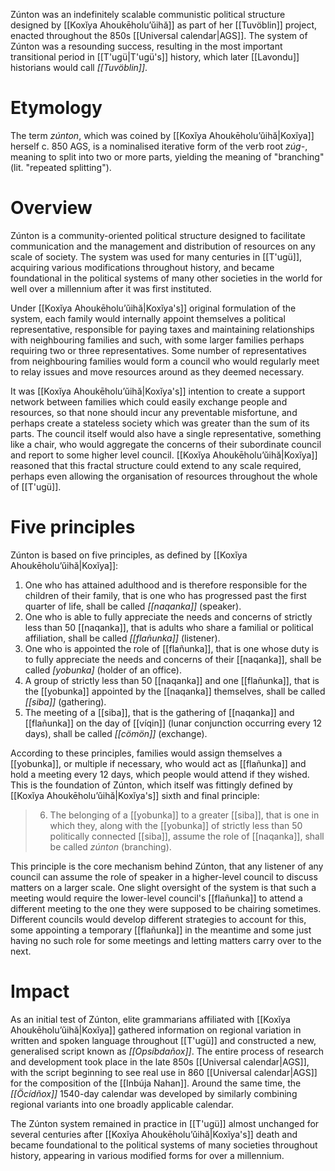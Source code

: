 Zúnton was an indefinitely scalable communistic political structure designed by [[Koxĭya Ahoukēholuʼŭihă]] as part of her [[Tuvöblin]] project, enacted throughout the 850s [[Universal calendar|AGS]]. The system of Zúnton was a resounding success, resulting in the most important transitional period in [[T'ugü|T'ugü's]] history, which later [[Lavondu]] historians would call *[[Tuvöblin]]*.
# Etymology
The term *zúnton*, which was coined by [[Koxĭya Ahoukēholuʼŭihă|Koxĭya]] herself c. 850 AGS, is a nominalised iterative form of the verb root *zúg-*, meaning to split into two or more parts, yielding the meaning of "branching" (lit. "repeated splitting").
# Overview
Zúnton is a community-oriented political structure designed to facilitate communication and the management and distribution of resources on any scale of society. The system was used for many centuries in [[T'ugü]], acquiring various modifications throughout history, and became foundational in the political systems of many other societies in the world for well over a millennium after it was first instituted.

Under [[Koxĭya Ahoukēholuʼŭihă|Koxĭya's]] original formulation of the system, each family would internally appoint themselves a political representative, responsible for paying taxes and maintaining relationships with neighbouring families and such, with some larger families perhaps requiring two or three representatives. Some number of representatives from neighbouring families would form a council who would regularly meet to relay issues and move resources around as they deemed necessary.

It was [[Koxĭya Ahoukēholuʼŭihă|Koxĭya's]] intention to create a support network between families which could easily exchange people and resources, so that none should incur any preventable misfortune, and perhaps create a stateless society which was greater than the sum of its parts. The council itself would also have a single representative, something like a chair, who would aggregate the concerns of their subordinate council and report to some higher level council. [[Koxĭya Ahoukēholuʼŭihă|Koxĭya]] reasoned that this fractal structure could extend to any scale required, perhaps even allowing the organisation of resources throughout the whole of [[T'ugü]].
# Five principles
Zúnton is based on five principles, as defined by [[Koxĭya Ahoukēholuʼŭihă|Koxĭya]]:
1. One who has attained adulthood and is therefore responsible for the children of their family, that is one who has progressed past the first quarter of life, shall be called *[[naqanka]]* (speaker).
2. One who is able to fully appreciate the needs and concerns of strictly less than 50 [[naqanka]], that is adults who share a familial or political affiliation, shall be called *[[flañunka]]* (listener).
3. One who is appointed the role of [[flañunka]], that is one whose duty is to fully appreciate the needs and concerns of their [[naqanka]], shall be called *[yobunka]* (holder of an office).
4. A group of strictly less than 50 [[naqanka]] and one [[flañunka]], that is the [[yobunka]] appointed by the [[naqanka]] themselves, shall be called *[[siba]]* (gathering).
5. The meeting of a [[siba]], that is the gathering of [[naqanka]] and [[flañunka]] on the day of [[víqin]] (lunar conjunction occurring every 12 days), shall be called *[[cömön]]* (exchange).

According to these principles, families would assign themselves a [[yobunka]], or multiple if necessary, who would act as [[flañunka]] and hold a meeting every 12 days, which people would attend if they wished. This is the foundation of Zúnton, which itself was fittingly defined by [[Koxĭya Ahoukēholuʼŭihă|Koxĭya's]] sixth and final principle:
> 6. The belonging of a [[yobunka]] to a greater [[siba]], that is one in which they, along with the [[yobunka]] of strictly less than 50 politically connected [[siba]], assume the role of [[naqanka]], shall be called *zúnton* (branching).

This principle is the core mechanism behind Zúnton, that any listener of any council can assume the role of speaker in a higher-level council to discuss matters on a larger scale. One slight oversight of the system is that such a meeting would require the lower-level council's [[flañunka]] to attend a different meeting to the one they were supposed to be chairing sometimes. Different councils would develop different strategies to account for this, some appointing a temporary [[flañunka]] in the meantime and some just having no such role for some meetings and letting matters carry over to the next.
# Impact
As an initial test of Zúnton, elite grammarians affiliated with [[Koxĭya Ahoukēholuʼŭihă|Koxĭya]] gathered information on regional variation in written and spoken language throughout [[T'ugü]] and constructed a new, generalised script known as *[[Opsíbdañox]]*. The entire process of research and development took place in the late 850s [[Universal calendar|AGS]], with the script beginning to see real use in 860 [[Universal calendar|AGS]] for the composition of the [[Inbúja Nahan]]. Around the same time, the *[[Öcídñox]]* 1540-day calendar was developed by similarly combining regional variants into one broadly applicable calendar.

The Zúnton system remained in practice in [[T'ugü]] almost unchanged for several centuries after [[Koxĭya Ahoukēholuʼŭihă|Koxĭya's]] death and became foundational to the political systems of many societies throughout history, appearing in various modified forms for over a millennium.
